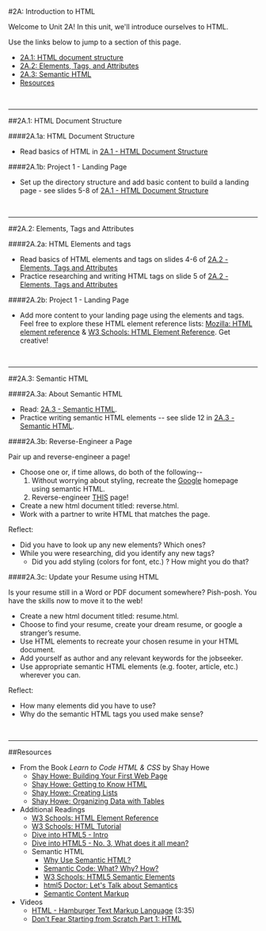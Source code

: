 #2A: Introduction to HTML

Welcome to Unit 2A!  In this unit, we'll introduce ourselves to HTML.

Use the links below to jump to a section of this page.

- [2A.1: HTML document structure](#2A1-html-document-structure)
- [2A.2: Elements, Tags, and Attributes](#2A2-elements)
- [2A.3: Semantic HTML](#2A3-semantic)
- [Resources](#resources)

<br>
<hr height="10px">

##<a id="2A1-html-document-structure">2A.1: HTML Document Structure</a>

####2A.1a: HTML Document Structure

- Read basics of HTML in [2A.1 - HTML Document Structure](https://docs.google.com/presentation/d/14V9mqnnqLOpVrp0exf-XlNg8IsVmLDqRIDueO0Xlawc/edit?usp=sharing)


####2A.1b: Project 1 - Landing Page

- Set up the directory structure and add basic content to build a landing page - see slides 5-8 of [2A.1 - HTML Document Structure](https://docs.google.com/presentation/d/14V9mqnnqLOpVrp0exf-XlNg8IsVmLDqRIDueO0Xlawc/edit?usp=sharing)

<br>
<hr height="10px">

##<a id="2A2-elements">2A.2: Elements, Tags and Attributes</a>

####2A.2a: HTML Elements and tags

- Read basics of HTML elements and tags on slides 4-6 of [2A.2 - Elements, Tags and Attributes](https://docs.google.com/presentation/d/1yhCjYalgiIQmbId2TnhVReNRDsbLBogQ1FtjDe7syxg/edit?usp=sharing)
- Practice researching and writing HTML tags on slide 5 of [2A.2 - Elements, Tags and Attributes](https://docs.google.com/presentation/d/1yhCjYalgiIQmbId2TnhVReNRDsbLBogQ1FtjDe7syxg/edit?usp=sharing)

####2A.2b: Project 1 - Landing Page

- Add more content to your landing page using the elements and tags.  Feel free to explore these HTML element reference lists: [Mozilla: HTML element reference](https://developer.mozilla.org/en-US/docs/Web/HTML/Element) & [W3 Schools: HTML Element Reference](http://www.w3schools.com/tags/default.asp).  Get creative!

<br>
<hr height="10px">
##<a id="2A3-semantic">2A.3: Semantic HTML</a>

####2A.3a: About Semantic HTML
- Read: [2A.3 - Semantic HTML](https://docs.google.com/presentation/d/1Q9z3_zY-9c8keImrD4owboUGb6eljRqcRjd5dzrWQZ8/edit?usp=sharing).
- Practice writing semantic HTML elements -- see slide 12 in [2A.3 - Semantic HTML](https://docs.google.com/presentation/d/1Q9z3_zY-9c8keImrD4owboUGb6eljRqcRjd5dzrWQZ8/edit?usp=sharing).

####2A.3b: Reverse-Engineer a Page

Pair up and reverse-engineer a page!  

- Choose one or, if time allows, do both of the following--
	1. Without worrying about styling, recreate the [Google](www.google.com) homepage using semantic HTML.
	2. Reverse-engineer [THIS](https://docs.google.com/drawings/d/1aBNhlbSW8ZBj_STNxqBLOfTEn3aVHy52rYOyb6w7YSI/edit) page!
- Create a new html document titled: reverse.html.
- Work with a partner to write HTML that matches the page.

Reflect:

- Did you have to look up any new elements? Which ones?
- While you were researching, did you identify any new tags?
	- Did you add styling (colors for font, etc.) ? How might you do that?

####2A.3c: Update your Resume using HTML

Is your resume still in a Word or PDF document somewhere? Pish-posh. You have the skills now to move it to the web!

- Create a new html document titled: resume.html.
- Choose to find your resume, create your dream resume, or google a stranger’s resume.
- Use HTML elements to recreate your chosen resume in your HTML document.
- Add yourself as author and any relevant keywords for the jobseeker.
- Use appropriate semantic HTML elements (e.g. footer, article, etc.) wherever you can.

Reflect:

- How many elements did you have to use?
- Why do the semantic HTML tags you used make sense?

<br>
<hr height="10px">


##<a id="resources">Resources</a>

- From the Book *Learn to Code HTML & CSS* by Shay Howe
	- [Shay Howe: Building Your First Web Page](http://learn.shayhowe.com/html-css/building-your-first-web-page/)
	- [Shay Howe: Getting to Know HTML](http://learn.shayhowe.com/html-css/getting-to-know-html/)
	- [Shay Howe: Creating Lists](http://learn.shayhowe.com/html-css/creating-lists/)
	- [Shay Howe: Organizing Data with Tables](http://learn.shayhowe.com/html-css/organizing-data-with-tables/)
- Additional Readings
	- [W3 Schools: HTML Element Reference](http://www.w3schools.com/tags/default.asp)
	- [W3 Schools: HTML Tutorial](http://www.w3schools.com/html/default.asp)
	- [Dive into HTML5 - Intro](http://diveintohtml5.info/index.html)
	- [Dive into HTML5 - No. 3, What does it all mean?](http://diveintohtml5.info/semantics.html)
	- Semantic HTML
		- [Why Use Semantic HTML?](http://webdesign.about.com/od/htmltags/a/why-semantic-html.htm)
		- [Semantic Code: What? Why? How?](https://boagworld.com/dev/semantic-code-what-why-how/)
		- [W3 Schools: HTML5 Semantic Elements](http://www.w3schools.com/html/html5_semantic_elements.asp)
		- [html5 Doctor: Let's Talk about Semantics](http://html5doctor.com/lets-talk-about-semantics/)
		- [Semantic Content Markup](http://webstyleguide.com/wsg3/5-site-structure/2-semantic-markup.html)
- Videos
	- [HTML - Hamburger Text Markup Language](http://www.dontfeartheinternet.com/html/html) (3:35)
	- [Don't Fear Starting from Scratch Part 1: HTML](http://www.dontfeartheinternet.com/html/don%E2%80%99t-fear-starting-from-scratch)




